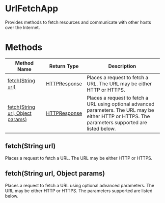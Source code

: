 # UrlFetchApp
Provides methods to fetch resources and communicate with other hosts over the Internet.

# Methods
|Method Name|Return Type|Description|
|-|-|-
[fetch(String url)](#fetch~string-url~)|[HTTPResponse](./HTTPResponse)|Places a request to fetch a URL. The URL may be either HTTP or HTTPS.<br />
[fetch(String url, Object params)](#fetch~string-url_-object-params~)|[HTTPResponse](./HTTPResponse)|Places a request to fetch a URL using optional advanced parameters. The URL may be either HTTP or HTTPS. The parameters supported are listed below.<br />

## <a name="fetch~string-url~"></a>fetch(String url)
Places a request to fetch a URL. The URL may be either HTTP or HTTPS.


## <a name="fetch~string-url_-object-params~"></a>fetch(String url, Object params)
Places a request to fetch a URL using optional advanced parameters. The URL may be either HTTP or HTTPS. The parameters supported are listed below.



